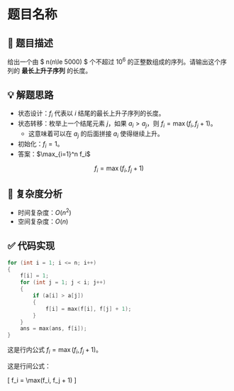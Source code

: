 # 题目名称

## 📝 题目描述

给出一个由 $ n(n\le 5000) $ 个不超过 $10^6$ 的正整数组成的序列。请输出这个序列的 **最长上升子序列** 的长度。

## 💡 解题思路

- 状态设计：$f_i$ 代表以 $i$ 结尾的最长上升子序列的长度。
- 状态转移：枚举上一个结尾元素 $j$，如果 $a_i > a_j$，则 $f_i = \max(f_i, f_j + 1)$。
  - 这意味着可以在 $a_j$ 的后面拼接 $a_i$ 使得继续上升。
- 初始化：$f_i = 1$。
- 答案：$\max_{i=1}^n f_i$


$$
f_i = \max(f_i, f_j + 1)
$$


## 🔢 复杂度分析

- 时间复杂度：$O(n^2)$
- 空间复杂度：$O(n)$

## ✅ 代码实现

```cpp
for (int i = 1; i <= n; i++) 
{
    f[i] = 1;
    for (int j = 1; j < i; j++) 
    {
        if (a[i] > a[j]) 
        {
            f[i] = max(f[i], f[j] + 1);
        }
    }
    ans = max(ans, f[i]);
}
```

这是行内公式 $f_i = \max(f_i, f_j + 1)$。

这是行间公式：

\[
f_i = \max(f_i, f_j + 1)
\]



